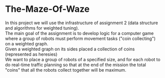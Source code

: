 # The-Maze-Of-Waze
In this project we will use the infrastructure of assignment 2 (data structure and algorithms for weighted tuning).    
The main goal of the assignment is to develop logic for a computer game where a group of robots must
perform movement tasks ("coin collecting") on a weighted graph.                                                               
Given a weighted graph on its sides placed a collection of coins (represented as heresies)                                       
We want to place a group of robots of a specified size, and for each robot
to do real-time traffic planning so that at the end of the mission
the total "coins" that all the robots collect together will be maximum.
